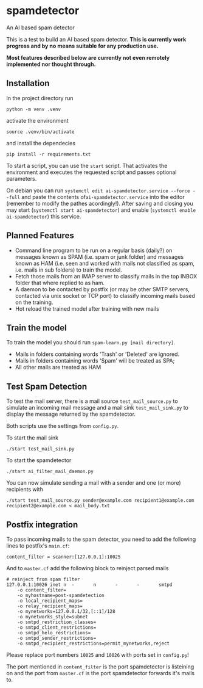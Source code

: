 # spamdetector

An AI based spam detector

This is a test to build an AI based spam detector. **This is currently work progress and by no means suitable for any production use.**

**Most features described below are currently not even remotely implemented nor thought through.**

## Installation

In the project directory run

```
python -m venv .venv
```

activate the environment

```
source .venv/bin/activate
```

and install the dependecies

```
pip install -r requirements.txt
```

To start a script, you can use the `start` script. That activates the environment and executes the requested script and passes optional parameters.

On debian you can run `systemctl edit ai-spamdetector.service --force --full` and paste the contents of`ai-spamdetector.service` into the editor (remember to modify the pathes acordingly!).
After saving and closing you may start (`systemctl start ai-spamdetector`) and enable (`systemctl enable ai-spamdetector`) this service.

## Planned Features

-   Command line program to be run on a regular basis (daily?) on messages known as SPAM (i.e. spam or junk folder) and
    messages known as HAM (i.e. seen and worked with mails not classified as spam, i.e. mails in sub folders) to train the model.
-   Fetch those mails from an IMAP server to classify mails in the top INBOX folder that where replied to as ham.
-   A daemon to be contacted by postfix (or may be other SMTP servers, contacted via unix socket or TCP port) to classify incoming mails based on the training.
-   Hot reload the trained model after training with new mails

## Train the model

To train the model you should run `spam-learn.py [mail directory]`.

-   Mails in folders containing words 'Trash' or 'Deleted' are ignored.
-   Mails in folders containing words 'Spam' will be treated as SPA;
-   All other mails are treated as HAM

## Test Spam Detection

To test the mail server, there is a mail source `test_mail_source.py` to simulate an incoming mail message and a mail sink `test_mail_sink.py` to display the message returned by the spamdetector.

Both scripts use the settings from `config.py`.

To start the mail sink

```
./start test_mail_sink.py
```

To start the spamdetector

```
./start ai_filter_mail_daemon.py
```

You can now simulate sending a mail with a sender and one (or more) recipients with

```
./start test_mail_source.py sender@example.com recipient1@example.com recipient2@example.com < mail_body.txt
```

## Postfix integration

To pass incoming mails to the spam detector, you need to add the following lines to postfix's `main.cf`:

```
content_filter = scanner:[127.0.0.1]:10025
```

And to `master.cf` add the following block to reinject parsed mails

```
# reinject from spam filter
127.0.0.1:10026 inet n  -       n       -       -       smtpd
    -o content_filter=
    -o myhostname=post-spamdetection
    -o local_recipient_maps=
    -o relay_recipient_maps=
    -o mynetworks=127.0.0.1/32,[::1]/128
    -o mynetworks_style=subnet
    -o smtpd_restriction_classes=
    -o smtpd_client_restrictions=
    -o smtpd_helo_restrictions=
    -o smtpd_sender_restrictions=
    -o smtpd_recipient_restrictions=permit_mynetworks,reject
```

Please replace port numbers `10025` and `10026` with ports set in `config.py`!

The port mentioned in `content_filter` is the port spamdetector is listeining on and the port from `master.cf` is the port spamdetector forwards it's mails to.
